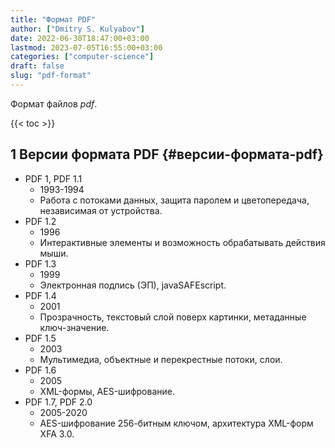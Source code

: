 ```yaml
---
title: "Формат PDF"
author: ["Dmitry S. Kulyabov"]
date: 2022-06-30T18:47:00+03:00
lastmod: 2023-07-05T16:55:00+03:00
categories: ["computer-science"]
draft: false
slug: "pdf-format"
---
```


Формат файлов _pdf_.

<!--more-->

{{< toc >}}


## <span class="section-num">1</span> Версии формата PDF {#версии-формата-pdf}

-   PDF 1, PDF 1.1
    -   1993-1994
    -   Работа с потоками данных, защита паролем и цветопередача, независимая от устройства.
-   PDF 1.2
    -   1996
    -   Интерактивные элементы и возможность обрабатывать действия мыши.
-   PDF 1.3
    -   1999
    -   Электронная подпись (ЭП), javaSAFEscript.
-   PDF 1.4
    -   2001
    -   Прозрачность, текстовый слой поверх картинки, метаданные ключ-значение.
-   PDF 1.5
    -   2003
    -   Мультимедиа, объектные и перекрестные потоки, слои.
-   PDF 1.6
    -   2005
    -   XML-формы, AES-шифрование.
-   PDF 1.7, PDF 2.0
    -   2005-2020
    -   AES-шифрование 256-битным ключом, архитектура XML-форм XFA 3.0.
